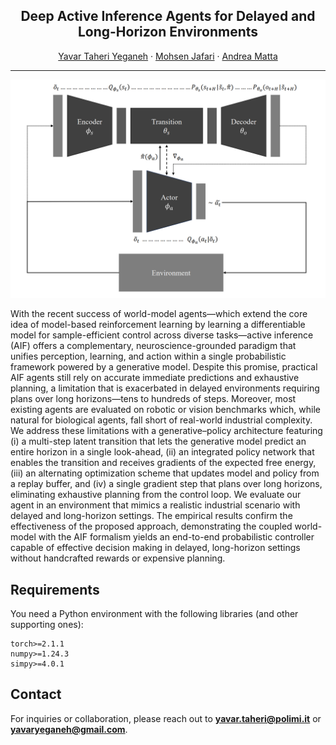 <h2 align="center">Deep Active Inference Agents for Delayed and Long-Horizon Environments</h2>  
<p align="center">
    <a href="https://yavaryeganeh.github.io/">Yavar Taheri Yeganeh</a>
    ·
    <a href="https://ise.rutgers.edu/mohsen-jafari">Mohsen Jafari</a>
    ·
    <a href="https://www.mecc.polimi.it/en/research/faculty/prof-andrea-matta">Andrea Matta</a>

---
![Deep_AIF_Agents](img/daif_arch.png)

With the recent success of world-model agents—which extend the core idea of model-based reinforcement learning by learning a differentiable model for sample-efficient control across diverse tasks—active inference (AIF) offers a complementary, neuroscience-grounded paradigm that unifies perception, learning, and action within a single probabilistic framework powered by a generative model. Despite this promise, practical AIF agents still rely on accurate immediate predictions and exhaustive planning, a limitation that is exacerbated in delayed environments requiring plans over long horizons—tens to hundreds of steps. Moreover, most existing agents are evaluated on robotic or vision benchmarks which, while natural for biological agents, fall short of real-world industrial complexity. We address these limitations with a generative–policy architecture featuring (i) a multi-step latent transition that lets the generative model predict an entire horizon in a single look-ahead, (ii) an integrated policy network that enables the transition and receives gradients of the expected free energy, (iii) an alternating optimization scheme that updates model and policy from a replay buffer, and (iv) a single gradient step that plans over long horizons, eliminating exhaustive planning from the control loop. We evaluate our agent in an environment that mimics a realistic industrial scenario with delayed and long-horizon settings. The empirical results confirm the effectiveness of the proposed approach, demonstrating the coupled world-model with the AIF formalism yields an end-to-end probabilistic controller capable of effective decision making in delayed, long-horizon settings without handcrafted rewards or expensive planning.

## Requirements

You need a Python environment with the following libraries (and other supporting ones):

```
torch>=2.1.1
numpy>=1.24.3
simpy>=4.0.1
```

## Contact

For inquiries or collaboration, please reach out to **yavar.taheri@polimi.it** or **yavaryeganeh@gmail.com**.
